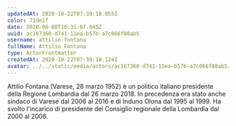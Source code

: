 ```yaml
---
updatedAt: 2020-10-22T07:39:18.055Z
color: 71de1f
date: 2020-06-08T16:31:07.045Z
uuid: ac167360-d741-11ea-b57b-a7c066f88ab5
username: attilio-fontana
fullName: Attilio Fontana
type: ActorFrontmatter
createdAt: 2020-10-22T07:39:18.124Z
avatar: ../../static/media/actors/ac167360-d741-11ea-b57b-a7c066f88ab5/397px-attilio_fontana_2019.jpg
---
```

Attilio Fontana (Varese, 28 marzo 1952) è un politico italiano presidente della Regione Lombardia dal 26 marzo 2018. In precedenza era stato anche sindaco di Varese dal 2006 al 2016 e di Induno Olona dal 1995 al 1999. Ha svolto l'incarico di presidente del Consiglio regionale della Lombardia dal 2000 al 2006. 